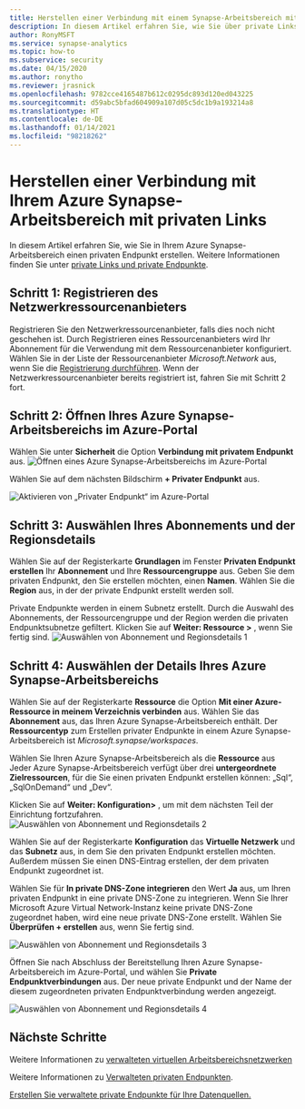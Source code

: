 ```yaml
---
title: Herstellen einer Verbindung mit einem Synapse-Arbeitsbereich mit privaten Links
description: In diesem Artikel erfahren Sie, wie Sie über private Links eine Verbindung mit Ihrem Azure Synapse-Arbeitsbereich herstellen.
author: RonyMSFT
ms.service: synapse-analytics
ms.topic: how-to
ms.subservice: security
ms.date: 04/15/2020
ms.author: ronytho
ms.reviewer: jrasnick
ms.openlocfilehash: 9782cce4165487b612c0295dc893d120ed043225
ms.sourcegitcommit: d59abc5bfad604909a107d05c5dc1b9a193214a8
ms.translationtype: HT
ms.contentlocale: de-DE
ms.lasthandoff: 01/14/2021
ms.locfileid: "98218262"
---
```

# <a name="connect-to-your-azure-synapse-workspace-using-private-links"></a>Herstellen einer Verbindung mit Ihrem Azure Synapse-Arbeitsbereich mit privaten Links

In diesem Artikel erfahren Sie, wie Sie in Ihrem Azure Synapse-Arbeitsbereich einen privaten Endpunkt erstellen. Weitere Informationen finden Sie unter [private Links und private Endpunkte](../../private-link/index.yml).

## <a name="step-1-register-network-resource-provider"></a>Schritt 1: Registrieren des Netzwerkressourcenanbieters

Registrieren Sie den Netzwerkressourcenanbieter, falls dies noch nicht geschehen ist. Durch Registrieren eines Ressourcenanbieters wird Ihr Abonnement für die Verwendung mit dem Ressourcenanbieter konfiguriert. Wählen Sie in der Liste der Ressourcenanbieter *Microsoft.Network* aus, wenn Sie die [Registrierung durchführen](../../azure-resource-manager/management/resource-providers-and-types.md). Wenn der Netzwerkressourcenanbieter bereits registriert ist, fahren Sie mit Schritt 2 fort.

## <a name="step-2-open-your-azure-synapse-workspace-in-azure-portal"></a>Schritt 2: Öffnen Ihres Azure Synapse-Arbeitsbereichs im Azure-Portal

Wählen Sie unter **Sicherheit** die Option **Verbindung mit privatem Endpunkt** aus. 
![Öffnen eines Azure Synapse-Arbeitsbereichs im Azure-Portal](./media/how-to-connect-to-workspace-with-private-links/private-endpoint-1.png)

Wählen Sie auf dem nächsten Bildschirm **+ Privater Endpunkt** aus.

![Aktivieren von „Privater Endpunkt“ im Azure-Portal](./media/how-to-connect-to-workspace-with-private-links/private-endpoint-1a.png)

## <a name="step-3-select-your-subscription-and-region-details"></a>Schritt 3: Auswählen Ihres Abonnements und der Regionsdetails

Wählen Sie auf der Registerkarte **Grundlagen** im Fenster **Privaten Endpunkt erstellen** Ihr **Abonnement** und Ihre **Ressourcengruppe** aus. Geben Sie dem privaten Endpunkt, den Sie erstellen möchten, einen **Namen**. Wählen Sie die **Region** aus, in der der private Endpunkt erstellt werden soll.

Private Endpunkte werden in einem Subnetz erstellt. Durch die Auswahl des Abonnements, der Ressourcengruppe und der Region werden die privaten Endpunktsubnetze gefiltert. Klicken Sie auf **Weiter: Ressource >** , wenn Sie fertig sind.
![Auswählen von Abonnement und Regionsdetails 1](./media/how-to-connect-to-workspace-with-private-links/private-endpoint-2.png)

## <a name="step-4-select-your-azure-synapse-workspace-details"></a>Schritt 4: Auswählen der Details Ihres Azure Synapse-Arbeitsbereichs

Wählen Sie auf der Registerkarte **Ressource** die Option **Mit einer Azure-Ressource in meinem Verzeichnis verbinden** aus. Wählen Sie das **Abonnement** aus, das Ihren Azure Synapse-Arbeitsbereich enthält. Der **Ressourcentyp** zum Erstellen privater Endpunkte in einem Azure Synapse-Arbeitsbereich ist *Microsoft.synapse/workspaces*.

Wählen Sie Ihren Azure Synapse-Arbeitsbereich als die **Ressource** aus Jeder Azure Synapse-Arbeitsbereich verfügt über drei **untergeordnete Zielressourcen**, für die Sie einen privaten Endpunkt erstellen können: „Sql“, „SqlOnDemand“ und „Dev“.

Klicken Sie auf **Weiter: Konfiguration>** , um mit dem nächsten Teil der Einrichtung fortzufahren.
![Auswählen von Abonnement und Regionsdetails 2](./media/how-to-connect-to-workspace-with-private-links/private-endpoint-3.png)

Wählen Sie auf der Registerkarte **Konfiguration** das **Virtuelle Netzwerk** und das **Subnetz** aus, in dem Sie den privaten Endpunkt erstellen möchten. Außerdem müssen Sie einen DNS-Eintrag erstellen, der dem privaten Endpunkt zugeordnet ist.

Wählen Sie für **In private DNS-Zone integrieren** den Wert **Ja** aus, um Ihren privaten Endpunkt in eine private DNS-Zone zu integrieren. Wenn Sie Ihrer Microsoft Azure Virtual Network-Instanz keine private DNS-Zone zugeordnet haben, wird eine neue private DNS-Zone erstellt. Wählen Sie **Überprüfen + erstellen** aus, wenn Sie fertig sind.

![Auswählen von Abonnement und Regionsdetails 3](./media/how-to-connect-to-workspace-with-private-links/private-endpoint-4.png)

Öffnen Sie nach Abschluss der Bereitstellung Ihren Azure Synapse-Arbeitsbereich im Azure-Portal, und wählen Sie **Private Endpunktverbindungen** aus. Der neue private Endpunkt und der Name der diesem zugeordneten privaten Endpunktverbindung werden angezeigt.

![Auswählen von Abonnement und Regionsdetails 4](./media/how-to-connect-to-workspace-with-private-links/private-endpoint-5.png)

## <a name="next-steps"></a>Nächste Schritte

Weitere Informationen zu [verwalteten virtuellen Arbeitsbereichsnetzwerken](./synapse-workspace-managed-vnet.md)

Weitere Informationen zu [Verwalteten privaten Endpunkten](./synapse-workspace-managed-private-endpoints.md).

[Erstellen Sie verwaltete private Endpunkte für Ihre Datenquellen.](./how-to-create-managed-private-endpoints.md)
